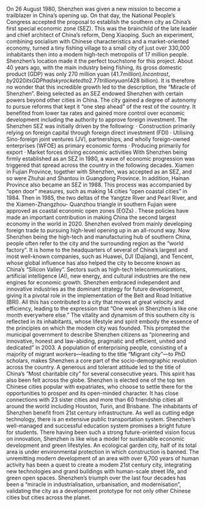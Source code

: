 On 26 August 1980, Shenzhen was given a new mission to become a trailblazer in China’s opening up. On that day, the National People’s Congress accepted the proposal to establish the southern city as China’s first special economic zone (SEZ). This was the brainchild of the late leader and chief architect of China’s reform, Deng Xiaoping. Such an experiment, combining socialism with Chinese characteristics and a market-oriented economy, turned a tiny fishing village to a small city of just over 330,000 inhabitants then into a modem high-tech metropolis of 17 million people. Shenzhen’s location made it the perfect touchstone for this project. About 40 years ago, with the main industry being fishing, its gross domestic product (GDP) was only 270 million yuan ($41.7 million). In contrast, by 2020 its GDP had skyrocketed to 2.77 trillion yuan ($428 billion). It is therefore no wonder that this incredible growth led to the description, the “Miracle of Shenzhen”.
Being selected as an SEZ endowed Shenzhen with certain powers beyond other cities in China.
The city gained a degree of autonomy to pursue reforms that kept it “one step ahead” of the rest of the country. It benefited from lower tax rates and gained more control over economic development including the authority to approve foreign investment. The Shenzhen SEZ was initially driven by the following:
· Construction primarily relying on foreign capital through foreign direct investment (FDI)
· Utilising Sino-foreign joint ventures (JV), partnerships, and wholly foreign-owned enterprises (WFOE) as primary economic forms
· Producing primarily for export
· Market forces driving economic activities
With Shenzhen being firmly established as an SEZ in 1980, a wave of economic progression was triggered that spread across the country in the following decades. Xiamen in Fujian Province, together with Shenzhen, was accepted as an SEZ, and so were Zhuhai and Shantou in Guangdong Province. In addition, Hainan Province also became an SEZ in 1988. This process was accompanied by “open door” measures, such as making 14 cities “open coastal cities” in 1984. Then in 1985, the two deltas of the Yangtze River and Pearl River, and the Xiamen-Zhangzhou- Quanzhou triangle in southern Fujian were approved as coastal economic open zones (EOZs) . These policies have made an important contribution in making China the second largest economy in the world in 2020.
Shenzhen evolved from mainly developing foreign trade to pursuing high-level opening up in an all-round way. Now Shenzhen being the high-tech and manufacturing hub of southern China, people often refer to the city and the surrounding region as the “world factory”. It is home to the headquarters of several of China’s largest and most well-known companies, such as Huawei, DJI (Dajiang), and Tencent, whose global influence has also helped the city to become known as China’s “Silicon Valley”. Sectors such as high-tech telecommunications, artificial intelligence (Al), new energy, and cultural industries are the new engines for economic growth. Shenzhen embraced independent and innovative industries as the dominant strategy for future development, giving it a pivotal role in the implementation of the Belt and Road Initiative (BRI). All this has contributed to a city that moves at great velocity and efficiency, leading to the expression that “One week in Shenzhen is like one month everywhere else.”
The vitality and dynamism of this southern city is reflected in its inhabitants, whose lifestyle and spirit embody the essence of the principles on which the modem city was founded. This prompted the municipal government to describe Shenzhen citizens as “pioneering and innovative, honest and law-abiding, pragmatic and efficient, united and dedicated” in 2003. A population of enterprising people, consisting of a majority of migrant workers—leading to the title “Migrant city”—to PhD scholars, makes Shenzhen a core part of the socio-demographic revolution across the country.
A generous and tolerant attitude led to the title of China’s “Most charitable city” for several consecutive years. This spirit has also been felt across the globe. Shenzhen is elected one of the top ten Chinese cities popular with expatriates, who choose to settle there for the opportunities to prosper and its open-minded character. It has close connections with 23 sister cities and more than 60 friendship cities all around the world including Houston, Turin, and Brisbane.
The inhabitants of Shenzhen benefit from 21st century infrastructure. As well as cutting edge technology, there is an extensive public transportation system. Shenzhen’s well-managed and successful education system promises a bright future for students. There having been such a strong future-oriented vision focus on innovation, Shenzhen is like wise a model for sustainable economic development and green lifestyles. An ecological garden city, half of its total area is under environmental protection in which construction is banned. The unremitting modern development of an area with over 6,700 years of human activity has been a quest to create a modem 21st century city, integrating new technologies and grand buildings with human-scale street life, and green open spaces.
Shenzhen’s triumph over the last four decades has been a “miracle in industrialisation, urbanisation, and modernisation”, validating the city as a development prototype for not only other Chinese cities but cities across the planet.
